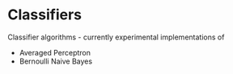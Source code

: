# Classifiers
Classifier algorithms - currently experimental implementations of
- Averaged Perceptron
- Bernoulli Naive Bayes
